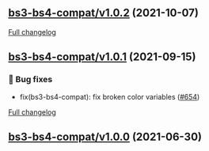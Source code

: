 ## [bs3-bs4-compat/v1.0.2](https://github.com/liferay/liferay-frontend-projects/tree/bs3-bs4-compat/v1.0.2) (2021-10-07)

[Full changelog](https://github.com/liferay/liferay-frontend-projects/compare/bs3-bs4-compat/v1.0.1...bs3-bs4-compat/v1.0.2)

## [bs3-bs4-compat/v1.0.1](https://github.com/liferay/liferay-frontend-projects/tree/bs3-bs4-compat/v1.0.1) (2021-09-15)

### :wrench: Bug fixes

-   fix(bs3-bs4-compat): fix broken color variables ([\#654](https://github.com/liferay/liferay-frontend-projects/pull/654))

[Full changelog](https://github.com/liferay/liferay-frontend-projects/compare/bs3-bs4-compat/v1.0.0...bs3-bs4-compat/v1.0.1)

## [bs3-bs4-compat/v1.0.0](https://github.com/liferay/liferay-frontend-projects/tree/bs3-bs4-compat/v1.0.0) (2021-06-30)
